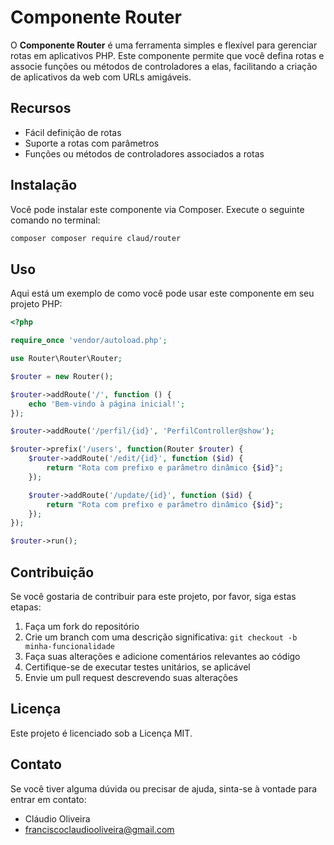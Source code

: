 # Componente Router

O **Componente Router** é uma ferramenta simples e flexível para gerenciar rotas em aplicativos PHP. Este componente permite que você defina rotas e associe funções ou métodos de controladores a elas, facilitando a criação de aplicativos da web com URLs amigáveis.

## Recursos

- Fácil definição de rotas
- Suporte a rotas com parâmetros
- Funções ou métodos de controladores associados a rotas

## Instalação

Você pode instalar este componente via Composer. Execute o seguinte comando no terminal:

```bash
composer composer require claud/router
```

## Uso

Aqui está um exemplo de como você pode usar este componente em seu projeto PHP:

```php
<?php

require_once 'vendor/autoload.php';

use Router\Router\Router;

$router = new Router();

$router->addRoute('/', function () {
    echo 'Bem-vindo à página inicial!';
});

$router->addRoute('/perfil/{id}', 'PerfilController@show');

$router->prefix('/users', function(Router $router) {
    $router->addRoute('/edit/{id}', function ($id) {
        return "Rota com prefixo e parâmetro dinâmico {$id}";
    });

    $router->addRoute('/update/{id}', function ($id) {
        return "Rota com prefixo e parâmetro dinâmico {$id}";
    });
});

$router->run();
```

## Contribuição

Se você gostaria de contribuir para este projeto, por favor, siga estas etapas:

1. Faça um fork do repositório
2. Crie um branch com uma descrição significativa: `git checkout -b minha-funcionalidade`
3. Faça suas alterações e adicione comentários relevantes ao código
4. Certifique-se de executar testes unitários, se aplicável
5. Envie um pull request descrevendo suas alterações

## Licença

Este projeto é licenciado sob a Licença MIT.

## Contato

Se você tiver alguma dúvida ou precisar de ajuda, sinta-se à vontade para entrar em contato:

- Cláudio Oliveira
- franciscoclaudiooliveira@gmail.com
